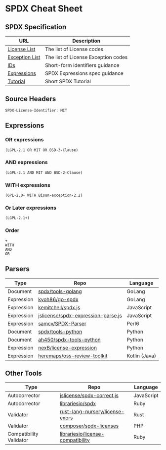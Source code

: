 # SPDX Cheat Sheet

## SPDX Specification

| URL      | Description |
| ----------- | ----------- |
| [License List](https://spdx.org/licenses/) | The list of License codes |
| [Exception List](https://spdx.org/licenses/exceptions-index.html) | The list of License Exception codes |
| [IDs](https://spdx.org/ids) | Short-form identifiers guidance |
| [Expressions](https://spdx.github.io/spdx-spec/appendix-IV-SPDX-license-expressions/) | SPDX Expressions spec guidance |
| [Tutorial](https://github.com/david-a-wheeler/spdx-tutorial) | Short SPDX Tutorial |

## Source Headers
    SPDX-License-Identifier: MIT

## Expressions

### OR expressions
    (LGPL-2.1 OR MIT OR BSD-3-Clause)
### AND expressions
    (LGPL-2.1 AND MIT AND BSD-2-Clause)
### WITH expressions
    (GPL-2.0+ WITH Bison-exception-2.2)
### Or Later expressions
    (LGPL-2.1+)
### Order  
    +
    WITH
    AND
    OR



## Parsers

| Type        | Repo        | Language |
| ----------- | ----------- | ----------- |
| Document | [spdx/tools-golang](https://github.com/spdx/tools-golang) | GoLang |
| Expression | [kyoh86/go-spdx](https://github.com/kyoh86/go-spdx) | GoLang |
| Expression | [kemitchell/spdx.js](https://github.com/kemitchell/spdx.js) | JavaScript |
| Expression | [jslicense/spdx-expression-parse.js](https://github.com/jslicense/spdx-expression-parse.js) | JavaScript |
| Expression | [samcv/SPDX-Parser](https://github.com/samcv/SPDX-Parser) | Perl6 |
| Document | [spdx/tools-python](https://github.com/spdx/tools-python) | Python |
| Document | [ah450/spdx-tools-python](https://github.com/ah450/spdx-tools-python) | Python |
| Expression | [nexB/license-expression](https://github.com/nexB/license-expression) | Python |
| Expression | [heremaps/oss-review-toolkit](https://github.com/heremaps/oss-review-toolkit/tree/master/spdx-utils) | Kotlin (Java) |

## Other Tools

| Type        | Repo        | Language |
| ----------- | ----------- | ----------- |
| Autocorrector | [jslicense/spdx-correct.js](https://github.com/jslicense/spdx-correct.js) | JavaScript |
| Autocorrector | [librariesio/spdx](https://github.com/librariesio/spdx) | Ruby |
| Validator | [rust-lang-nursery/license-exprs](https://github.com/rust-lang-nursery/license-exprs) | Rust |
| Validator | [composer/spdx-licenses](https://github.com/composer/spdx-licenses) | PHP |
| Compatibility Validator | [librariesio/license-compatibility](https://github.com/librariesio/license-compatibility) | Ruby |
